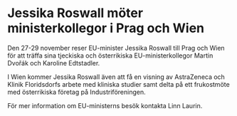 # Jessika Roswall möter ministerkollegor i Prag och Wien

Den 27-29 november reser EU-minister Jessika Roswall till Prag och Wien för att träffa sina tjeckiska och österrikiska EU-ministerkollegor Martin Dvořák och Karoline Edtstadler.

I Wien kommer Jessika Roswall även att få en visning av AstraZeneca och Klinik Floridsdorfs arbete med kliniska studier samt delta på ett frukostmöte med österrikiska företag på Industriföreningen.

För mer information om EU-ministerns besök kontakta Linn Laurin.
